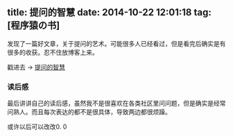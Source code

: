 title: 提问的智慧
date: 2014-10-22 12:01:18
tag: [程序猿の书]
---

发现了一篇好文章，关于提问的艺术。可能很多人已经看过，但是看完后确实是有很多的收获。忍不住放博客上来。

戳进去 -> [提问的智慧](http://www.beiww.com/doc/oss/smart-questions.html)


### 读后感

最后讲讲自己的读后感，虽然我不是很喜欢在各类社区里问问题，但是确实是经常问熟人。而且每次表达的都不是很具体，导致两边都很烦躁。

或许以后可以改改0. 0
